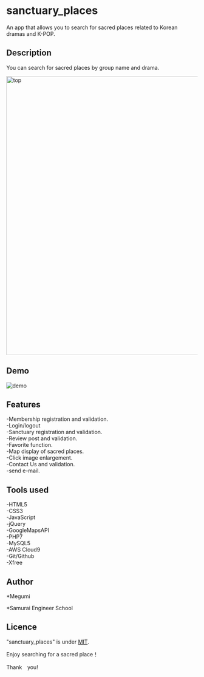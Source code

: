 # sanctuary_places

An app that allows you to search for sacred places related to Korean dramas and K-POP.


## Description
You can search for sacred places by group name and drama.

<img width="735" alt="top" src="https://user-images.githubusercontent.com/74285235/109370787-29db1680-78e5-11eb-9f6b-a17a34c03682.png">


## Demo
![demo](https://user-images.githubusercontent.com/74285235/109574239-ee358c00-7b32-11eb-9991-a52ae4588e50.gif)

## Features

 -Membership registration and validation.  
 -Login/logout  
 -Sanctuary registration and validation.  
 -Review post and validation.  
 -Favorite function.  
 -Map display of sacred places.  
 -Click image enlargement.  
 -Contact Us and validation.  
 -send e-mail.  


## Tools used

-HTML5  
-CSS3  
-JavaScript  
-jQuery  
-GoogleMapsAPI  
-PHP7  
-MySQL5  
-AWS Cloud9  
-Git/Github  
-Xfree  


## Author

*Megumi

*Samurai Engineer School


## Licence

"sanctuary_places" is under [MIT](https://en.wikipedia.org/wiki/MIT_License).

Enjoy searching for a sacred place！

Thank　you!
